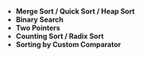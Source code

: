 - **Merge Sort / Quick Sort / Heap Sort**
- **Binary Search**
- **Two Pointers**
- **Counting Sort / Radix Sort**
- **Sorting by Custom Comparator**